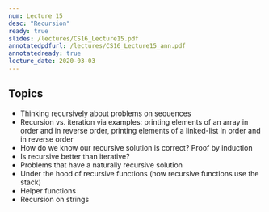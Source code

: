 ```yaml
---
num: Lecture 15
desc: "Recursion"
ready: true
slides: /lectures/CS16_Lecture15.pdf
annotatedpdfurl: /lectures/CS16_Lecture15_ann.pdf
annotatedready: true
lecture_date: 2020-03-03
---
```



## Topics
* Thinking recursively about problems on sequences
* Recursion vs. iteration via examples: printing elements of an array in order and in reverse order, printing elements of a linked-list in order and in reverse order
* How do we know our recursive solution is correct? Proof by induction
* Is recursive better than iterative?
* Problems that have a naturally recursive solution
* Under the hood of recursive functions (how recursive functions use the stack)
* Helper functions
* Recursion on strings

